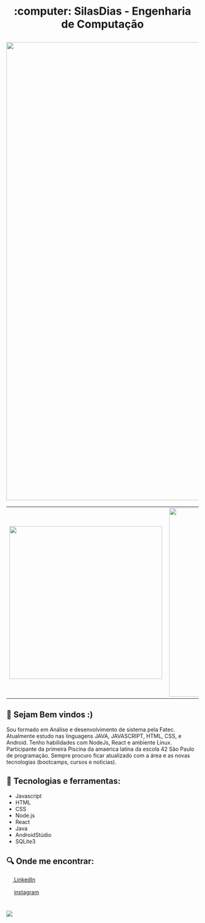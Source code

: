 <h1 align="center">
  :computer: SilasDias - Engenharia de Computação
</h1>

<h2 align="center">
    <img alt="preview application" src="https://i.imgur.com/X23oEk3.png" width="1200px"/>
</h2>

<center>
<table>
    <tr>
        <td><img width="400px" align="left" src="https://github-readme-stats.vercel.app/api/top-langs/?username=silasdias&hide=html&layout=compact&theme=buefy" /></td>
        <td><img width="495px" align="left" src="https://github-readme-stats.vercel.app/api?username=silasdias&theme=buefy"/></td>
    </tr>   
</table>
</center>



## :book: Sejam Bem vindos :)

<p> 
Sou formado em Análise e desenvolvimento de sistema pela Fatec. Atualmente estudo nas linguagens JAVA, JAVASCRIPT, HTML, CSS, e Android. Tenho habilidades com NodeJs, React e ambiente Linux. Participante da primeira Piscina da amaerica latina da escola  42 São Paulo de programação. Sempre procuro ficar atualizado com a área e as novas tecnologias (bootcamps, cursos e noticias).
    
    
 ## :iphone: Tecnologias e ferramentas:
 <ul>
  <li>Javascript</li>
  <li>HTML</li>
  <li>CSS</li>
  <li>Node.js</li>
  <li>React</li>
  <li>Java</li>
  <li>AndroidStúdio</li>
  <li>SQLite3</li>
 </ul>
  
 ## :mag: Onde me encontrar:
<a href="https://www.linkedin.com/in/silas-dias-483465179/" target="_blank"><img src="https://i.imgur.com/zslJLCN.png?1" width="16"></img> </a> [LinkedIn](https://www.linkedin.com/in/silas-dias-483465179/)

<a href="https://www.instagram.com/s1l4sd14s/" target="_blank"><img src="https://i.imgur.com/H6VP9vL.png" width="16"></img></a> [instagram](https://www.instagram.com/s1l4sd14s/) 

<h1></h1>


![](https://komarev.com/ghpvc/?username=silasdias&label=PROFILE+VIEWS)
